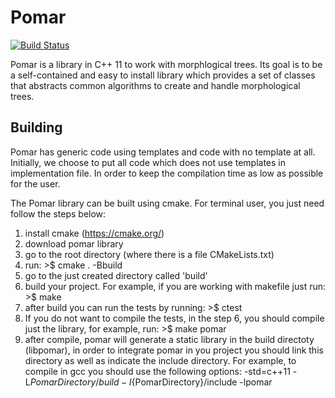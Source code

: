 # Pomar

[![Build Status](https://travis-ci.org/dennisjosesilva/pomar.svg?branch=master)](https://travis-ci.org/dennisjosesilva/pomar)

Pomar is a library in C++ 11 to work with morphlogical trees. Its goal is to be a self-contained and easy to install library 
which provides a set of classes that abstracts common algorithms to create and handle morphological trees.

Building
------------
Pomar has generic code using templates and code with no template at all. Initially, we choose to put all code which does not use templates in implementation file. In order to keep the compilation time as low as possible for the user.

The Pomar library can be built using cmake. For terminal user, you just need follow the steps below:

1. install cmake (https://cmake.org/)
2. download pomar library
3. go to the root directory (where there is a file CMakeLists.txt)
4. run:  >$ cmake . -Bbuild
5. go to the just created directory called 'build'
6. build your project. For example, if you are working with makefile just run: >$ make
7. after build you can run the tests by running: >$ ctest
8. If you do not want to compile the tests, in the step 6, you should compile just the library, for example, run: >$ make pomar
9. after compile, pomar will generate a static library in the build directoty (libpomar), in order to integrate pomar in you project you should link this directory as well as indicate the include directory. For example, to compile in gcc you should use the following options: -std=c++11 -L${PomarDirectory}/build -I${PomarDirectory}/include -lpomar
